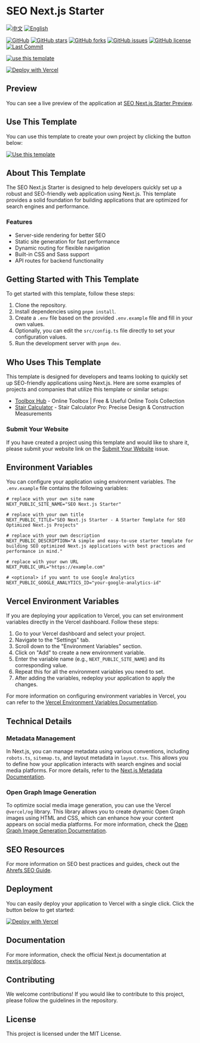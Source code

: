 # SEO Next.js Starter

[![中文](https://img.shields.io/badge/中文-Click_here-brightgreen?style=for-the-badge)](README-zh.md)
[![English](https://img.shields.io/badge/English-Click_here-brightgreen?style=for-the-badge)](README.md)

[![GitHub][GitHub]][GitHub URL]
[![GitHub stars][Stars]][Stars URL]
[![GitHub forks][Forks]][Forks URL]
[![GitHub issues][Issues]][Issues URL]
[![GitHub license][License]][License URL]
[![Last Commit][Last Commit]][Last Commit URL]

[![use this template][Use This Template]][Use This Template URL]

[![Deploy with Vercel][Deploy with Vercel]][Deploy with Vercel URL]

## Preview

You can see a live preview of the application at [SEO Next.js Starter Preview][Preview URL].

## Use This Template

You can use this template to create your own project by clicking the button below:

[![Use this template][Use This Template]][Use This Template URL]

## About This Template

The SEO Next.js Starter is designed to help developers quickly set up a robust and SEO-friendly web application using Next.js. This template provides a solid foundation for building applications that are optimized for search engines and performance.

### Features

- Server-side rendering for better SEO
- Static site generation for fast performance
- Dynamic routing for flexible navigation
- Built-in CSS and Sass support
- API routes for backend functionality

## Getting Started with This Template

To get started with this template, follow these steps:

1. Clone the repository.
2. Install dependencies using `pnpm install`.
3. Create a `.env` file based on the provided `.env.example` file and fill in your own values.
4. Optionally, you can edit the `src/config.ts` file directly to set your configuration values.
5. Run the development server with `pnpm dev`.

## Who Uses This Template

This template is designed for developers and teams looking to quickly set up SEO-friendly applications using Next.js. Here are some examples of projects and companies that utilize this template or similar setups:

- [Toolbox Hub](https://toolbox-hub.com) - Online Toolbox | Free & Useful Online Tools Collection
- [Stair Calculator](https://stair-calculator.net) - Stair Calculator Pro: Precise Design & Construction Measurements

### Submit Your Website

If you have created a project using this template and would like to share it, please submit your website link on the [Submit Your Website](https://github.com/wangrunlin/seo-nextjs-starter/issues/new?assignees=wangrunlin&labels=website%2C+submission&template=submit-website.yml&title=%5BWebsite+Submission%5D%3A+) issue.

## Environment Variables

You can configure your application using environment variables. The `.env.example` file contains the following variables:

```dotenv
# replace with your own site name
NEXT_PUBLIC_SITE_NAME="SEO Next.js Starter"

# replace with your own title
NEXT_PUBLIC_TITLE="SEO Next.js Starter - A Starter Template for SEO Optimized Next.js Projects"

# replace with your own description
NEXT_PUBLIC_DESCRIPTION="A simple and easy-to-use starter template for building SEO optimized Next.js applications with best practices and performance in mind."

# replace with your own URL
NEXT_PUBLIC_URL="https://example.com"

# <optional> if you want to use Google Analytics
NEXT_PUBLIC_GOOGLE_ANALYTICS_ID="your-google-analytics-id"
```

## Vercel Environment Variables

If you are deploying your application to Vercel, you can set environment variables directly in the Vercel dashboard. Follow these steps:

1. Go to your Vercel dashboard and select your project.
2. Navigate to the "Settings" tab.
3. Scroll down to the "Environment Variables" section.
4. Click on "Add" to create a new environment variable.
5. Enter the variable name (e.g., `NEXT_PUBLIC_SITE_NAME`) and its corresponding value.
6. Repeat this for all the environment variables you need to set.
7. After adding the variables, redeploy your application to apply the changes.

For more information on configuring environment variables in Vercel, you can refer to the [Vercel Environment Variables Documentation][Vercel Environment Variables].

## Technical Details

### Metadata Management

In Next.js, you can manage metadata using various conventions, including `robots.ts`, `sitemap.ts`, and layout metadata in `layout.tsx`. This allows you to define how your application interacts with search engines and social media platforms. For more details, refer to the [Next.js Metadata Documentation][Next.js Metadata Documentation].

### Open Graph Image Generation

To optimize social media image generation, you can use the Vercel `@vercel/og` library. This library allows you to create dynamic Open Graph images using HTML and CSS, which can enhance how your content appears on social media platforms. For more information, check the [Open Graph Image Generation Documentation][Open Graph Image Generation Documentation].

## SEO Resources

For more information on SEO best practices and guides, check out the [Ahrefs SEO Guide][Ahrefs SEO Guide].

## Deployment

You can easily deploy your application to Vercel with a single click. Click the button below to get started:

[![Deploy with Vercel][Deploy with Vercel]][Deploy with Vercel URL]

## Documentation

For more information, check the official Next.js documentation at [nextjs.org/docs](https://nextjs.org/docs).

## Contributing

We welcome contributions! If you would like to contribute to this project, please follow the guidelines in the repository.

## License

This project is licensed under the MIT License.

[Stars]: https://img.shields.io/github/stars/wangrunlin/seo-nextjs-starter?style=for-the-badge
[Stars URL]: https://github.com/wangrunlin/seo-nextjs-starter/stargazers
[Forks]: https://img.shields.io/github/forks/wangrunlin/seo-nextjs-starter?style=for-the-badge
[Forks URL]: https://github.com/wangrunlin/seo-nextjs-starter/forks
[Issues]: https://img.shields.io/github/issues/wangrunlin/seo-nextjs-starter?style=for-the-badge
[Issues URL]: https://github.com/wangrunlin/seo-nextjs-starter/issues
[License]: https://img.shields.io/github/license/wangrunlin/seo-nextjs-starter?style=for-the-badge
[License URL]: https://github.com/wangrunlin/seo-nextjs-starter/blob/main/LICENSE
[Last Commit]: https://img.shields.io/github/last-commit/wangrunlin/seo-nextjs-starter?style=for-the-badge
[Last Commit URL]: https://github.com/wangrunlin/seo-nextjs-starter/commits/main
[GitHub]: https://img.shields.io/badge/GitHub-wangrunlin%2Fseo--nextjs--starter-blue?style=for-the-badge&logo=github
[GitHub URL]: https://github.com/wangrunlin/seo-nextjs-starter
[Use This Template]: https://img.shields.io/badge/Use_this_template-Click_here-brightgreen?style=for-the-badge
[Use This Template URL]: https://github.com/new?template_name=seo-nextjs-starter
[Deploy with Vercel]: https://vercel.com/button
[Deploy with Vercel URL]: https://vercel.com/import/project?template=https://github.com/wangrunlin/seo-nextjs-starter
[Preview URL]: https://seo-nextjs-starter.vercel.app/
[Vercel Environment Variables]: https://vercel.com/docs/projects/environment-variables
[Next.js Metadata Documentation]: https://nextjs.org/docs/app/api-reference/file-conventions/metadata
[Open Graph Image Generation Documentation]: https://vercel.com/docs/functions/og-image-generation
[Ahrefs SEO Guide]: https://ahrefs.com/seo

